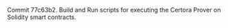 Commit 77c63b2.                    Build and Run scripts for executing the Certora Prover on Solidity smart contracts.